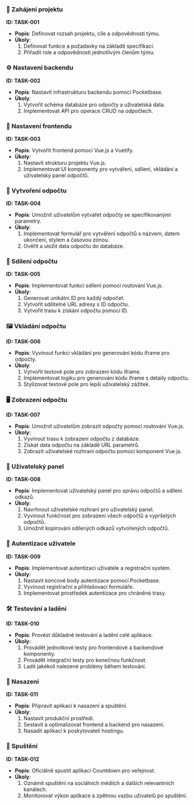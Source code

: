

### 🚀 Zahájení projektu
**ID: TASK-001**
- **Popis**: Definovat rozsah projektu, cíle a odpovědnosti týmu.
- **Úkoly**:
  1. Definovat funkce a požadavky na základě specifikací.
  2. Přiřadit role a odpovědnosti jednotlivým členům týmu.

### ⚙️ Nastavení backendu
**ID: TASK-002**
- **Popis**: Nastavit infrastrukturu backendu pomocí Pocketbase.
- **Úkoly**:
  1. Vytvořit schéma databáze pro odpočty a uživatelská data.
  2. Implementovat API pro operace CRUD na odpočtech.

### 🎨 Nastavení frontendu
**ID: TASK-003**
- **Popis**: Vytvořit frontend pomocí Vue.js a Vuetify.
- **Úkoly**:
  1. Nastavit strukturu projektu Vue.js.
  2. Implementovat UI komponenty pro vytváření, sdílení, vkládání a uživatelský panel odpočtů.

### 📅 Vytvoření odpočtu
**ID: TASK-004**
- **Popis**: Umožnit uživatelům vytvářet odpočty se specifikovanými parametry.
- **Úkoly**:
  1. Implementovat formulář pro vytváření odpočtů s názvem, datem ukončení, stylem a časovou zónou.
  2. Ověřit a uložit data odpočtu do databáze.

### 🔗 Sdílení odpočtu
**ID: TASK-005**
- **Popis**: Implementovat funkci sdílení pomocí routování Vue.js.
- **Úkoly**:
  1. Generovat unikátní ID pro každý odpočet.
  2. Vytvořit sdílitelné URL adresy s ID odpočtu.
  3. Vytvořit trasu k získání odpočtu pomocí ID.

### 🖼️ Vkládání odpočtu
**ID: TASK-006**
- **Popis**: Vyvinout funkci vkládání pro generování kódu iframe pro odpočty.
- **Úkoly**:
  1. Vytvořit textové pole pro zobrazení kódu iframe.
  2. Implementovat logiku pro generování kódu iframe s detaily odpočtu.
  3. Stylizovat textové pole pro lepší uživatelský zážitek.

### 🖥️ Zobrazení odpočtu
**ID: TASK-007**
- **Popis**: Umožnit uživatelům zobrazit odpočty pomocí routování Vue.js.
- **Úkoly**:
  1. Vyvinout trasu k zobrazení odpočtu z databáze.
  2. Získat data odpočtu na základě URL parametrů.
  3. Zobrazit uživatelské rozhraní odpočtu pomocí komponent Vue.js.

### 👤 Uživatelský panel
**ID: TASK-008**
- **Popis**: Implementovat uživatelský panel pro správu odpočtů a sdílení odkazů.
- **Úkoly**:
  1. Navrhnout uživatelské rozhraní pro uživatelský panel.
  2. Vyvinout funkčnost pro zobrazení všech odpočtů a vypršelých odpočtů.
  3. Umožnit kopírování sdílených odkazů vytvořených odpočtů.

### 🔐 Autentizace uživatele
**ID: TASK-009**
- **Popis**: Implementovat autentizaci uživatele a registrační systém.
- **Úkoly**:
  1. Nastavit koncové body autentizace pomocí Pocketbase.
  2. Vyvinout registrační a přihlašovací formuláře.
  3. Implementovat prostředek autentizace pro chráněné trasy.

### 🛠️ Testování a ladění
**ID: TASK-010**
- **Popis**: Provést důkladné testování a ladění celé aplikace.
- **Úkoly**:
  1. Provádět jednotkové testy pro frontendové a backendové komponenty.
  2. Provádět integrační testy pro konečnou funkčnost.
  3. Ladit jakékoli nalezené problémy během testování.

### 🚀 Nasazení
**ID: TASK-011**
- **Popis**: Připravit aplikaci k nasazení a spuštění.
- **Úkoly**:
  1. Nastavit produkční prostředí.
  2. Sestavit a optimalizovat frontend a backend pro nasazení.
  3. Nasadit aplikaci k poskytovateli hostingu.

### 🚀 Spuštění
**ID: TASK-012**
- **Popis**: Oficiálně spustit aplikaci Countdown pro veřejnost.
- **Úkoly**:
  1. Oznámit spuštění na sociálních médiích a dalších relevantních kanálech.
  2. Monitorovat výkon aplikace a zpětnou vazbu uživatelů po spuštění.

